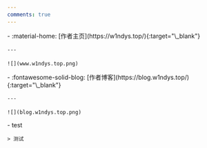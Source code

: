 ```yaml
---
comments: true
---
```


<!-- 在有网格卡片的页面中，万万不可使用格式化 -->
<div class="grid cards" markdown>
<div class="grid cards" markdown>
-   :material-home: [作者主页](https://w1ndys.top/){:target="\_blank"}

    ---

    ![](www.w1ndys.top.png)

</div>
<div class="grid cards" markdown>
-   :fontawesome-solid-blog: [作者博客](https://blog.w1ndys.top/){:target="\_blank"}

    ---

    ![](blog.w1ndys.top.png)

</div>
<div class="grid cards" markdown>
- 	test

    > 测试

</div>
</div>
 